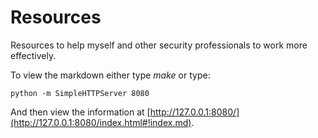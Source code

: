 Resources
=========

Resources to help myself and other security professionals to work more effectively.

To view the markdown either type *make* or type:

    python -m SimpleHTTPServer 8080

And then view the information at [http://127.0.0.1:8080/](http://127.0.0.1:8080/index.html#!index.md).

